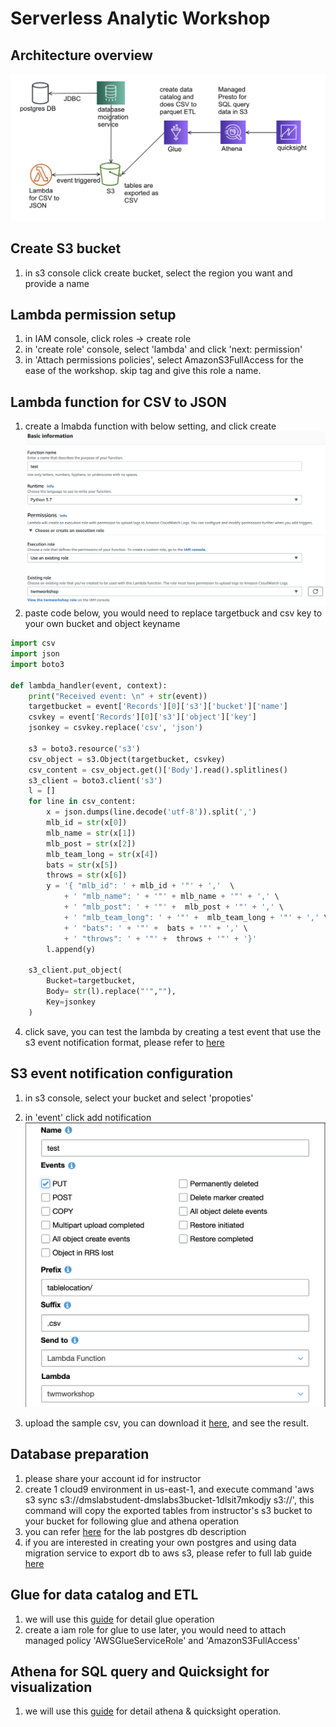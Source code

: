 # Serverless Analytic Workshop 
## Architecture overview
![](image/twm4.png)

## Create S3 bucket
1. in s3 console click create bucket, select the region you want and provide a name

## Lambda permission setup
1. in IAM console, click roles -> create role
2. in 'create role' console, select 'lambda' and click 'next: permission'
3. in 'Attach permissions policies', select AmazonS3FullAccess for the ease of the workshop. skip tag and give this role a name.

## Lambda function for CSV to JSON
1. create a lmabda function with below setting, and click create
![](image/twm3.png)
2. paste code below, you would need to replace targetbuck and csv key to your own bucket and object keyname

```python
import csv
import json
import boto3

def lambda_handler(event, context):
    print("Received event: \n" + str(event))
    targetbucket = event['Records'][0]['s3']['bucket']['name']
    csvkey = event['Records'][0]['s3']['object']['key']
    jsonkey = csvkey.replace('csv', 'json')

    s3 = boto3.resource('s3')
    csv_object = s3.Object(targetbucket, csvkey)
    csv_content = csv_object.get()['Body'].read().splitlines()
    s3_client = boto3.client('s3')
    l = []
    for line in csv_content:
        x = json.dumps(line.decode('utf-8')).split(',')
        mlb_id = str(x[0])
        mlb_name = str(x[1])
        mlb_post = str(x[2])
        mlb_team_long = str(x[4])
        bats = str(x[5])
        throws = str(x[6])
        y = '{ "mlb_id": ' + mlb_id + '"' + ','  \
            + ' "mlb_name": ' + '"' + mlb_name + '"' + ',' \
            + ' "mlb_post": ' + '"' +  mlb_post + '"' + ',' \
            + ' "mlb_team_long": ' + '"' +  mlb_team_long + '"' + ',' \
            + ' "bats": ' + '"' +  bats + '"' + ',' \
            + ' "throws": ' + '"' +  throws + '"' + '}'
        l.append(y)

    s3_client.put_object(
    	Bucket=targetbucket,
    	Body= str(l).replace("'",""),
    	Key=jsonkey
    )
```
4. click save, you can test the lambda by creating a test event that use the s3 event notification format, please refer to [here](https://docs.aws.amazon.com/AmazonS3/latest/dev/notification-content-structure.html)

## S3 event notification configuration
1. in s3 console, select your bucket and select 'propoties'
2. in 'event' click add notification
	![](image/twm2.png)

3. upload the sample csv, you can download it [here](https://twmworkshop-neochen.s3.amazonaws.com/LOAD00000001.csv), and see the result. 

## Database preparation
1. please share your account id for instructor
2. create 1 cloud9 environment in us-east-1, and execute command 'aws s3 sync s3://dmslabstudent-dmslabs3bucket-1dlsit7mkodjy s3://<your-bucket>', this command will copy the exported tables from instructor's s3 bucket to your bucket for following glue and athena operation
3. you can refer [here](https://github.com/aws-samples/aws-database-migration-samples/tree/master/PostgreSQL/sampledb/v1) for the lab postgres db description
4. if you are interested in creating your own postgres and using data migration service to export db to aws s3, please refer to full lab guide [here](https://twmworkshop-neochen.s3.amazonaws.com/twmlab.zip) 

## Glue for data catalog and ETL
1. we will use this [guide](https://twmworkshop-neochen.s3.amazonaws.com/5+-+Lab+-+ETL+With+Glue.docx) for detail glue operation
2. create a iam role for glue to use later, you would need to attach managed policy 'AWSGlueServiceRole' and 'AmazonS3FullAccess' 

## Athena for SQL query and Quicksight for visualization
1. we will use this [guide](https://twmworkshop-neochen.s3.amazonaws.com/6+-+Lab+-+Exploring+DataLake+With+Athena+and+Quicksight.docx) for detail athena & quicksight operation.
